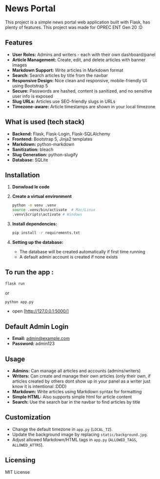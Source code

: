 # News Portal

This project is a simple news portal web application built with Flask, has plenty of features.
This project was made for OPREC ENT Gen 20 :D

## Features

- **User Roles:** Admins and writers - each with their own dashboard/panel
- **Article Management:** Create, edit, and delete articles with banner images
- **Markdown Support:** Write articles in Markdown format
- **Search:** Search articles by title from the navbar
- **Responsive Design:** Nice clean and responsive, mobile-friendly UI using Bootstrap 5
- **Secure:** Passwords are hashed, content is sanitized, and no sensitive user info is exposed
- **Slug URLs:** Articles use SEO-friendly slugs in URLs
- **Timezone-aware:** Article timestamps are shown in your local timezone

## What is used (tech stack)

- **Backend:** Flask, Flask-Login, Flask-SQLAlchemy
- **Frontend:** Bootstrap 5, Jinja2 templates
- **Markdown:** python-markdown
- **Sanitization:** bleach
- **Slug Generation:** python-slugify
- **Database:** SQLite

## Installation

1. **Donwload le code**

2. **Create a virtual environment**
   ```sh
   python -m venv .venv
   source .venv/bin/activate  # Mac/Linux
   .venv\Scripts\activate # Windows
   ```

3. **Install dependencies:**
   ```sh
   pip install -r requirements.txt
   ```

4. **Setting up the database:**
   - The database will be created automatically if first time running
   - A default admin account is created if none exists

## To run the app :

```sh
flask run
```
or
```sh
python app.py
```

- open [http://127.0.0.1:5000/]

## Default Admin Login

- **Email:** admin@example.com
- **Password:** admin123

## Usage

- **Admins:** Can manage all articles and accounts (admins/writers)
- **Writers:** Can create and manage their own articles (only their own, if articles created by others dont show up in your panel as a writer just know it is intentional :DDD)
- **Markdown:** Write articles using Markdown syntax for formatting
- **Simple HTML:** Also supports simple html for article content
- **Search:** Use the search bar in the navbar to find articles by title

## Customization

- Change the default timezone in `app.py` (`LOCAL_TZ`).
- Update the background image by replacing `static/background.jpg`.
- Adjust allowed Markdown/HTML tags in `app.py` (`ALLOWED_TAGS`, `ALLOWED_ATTRS`).

## Licensing

MIT License
